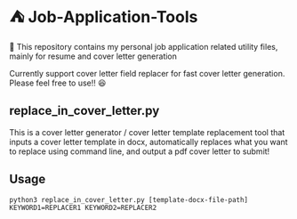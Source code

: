 # :tent: Job-Application-Tools 
:star_struck: This repository contains my personal job application related utility files, mainly for resume and cover letter generation

Currently support cover letter field replacer for fast cover letter generation. Please feel free to use!! :laughing:

## replace_in_cover_letter.py
This is a cover letter generator / cover letter template replacement tool that inputs a cover letter template in docx, automatically replaces what you want to replace using command line, and output a pdf cover letter to submit!

## Usage
 `python3 replace_in_cover_letter.py [template-docx-file-path] KEYWORD1=REPLACER1 KEYWORD2=REPLACER2`
